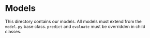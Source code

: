 # Models

This directory contains our models. All models must extend from the `model.py` base class.
`predict` and `evaluate` must be overridden in child classes. 